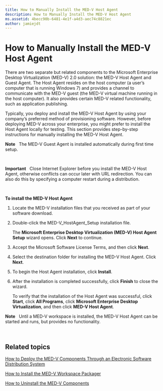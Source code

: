 ```yaml
---
title: How to Manually Install the MED-V Host Agent
description: How to Manually Install the MED-V Host Agent
ms.assetid: 4becc90b-6481-4e1f-a4d3-aec74c8821ec
author: jamiejdt
---
```


# How to Manually Install the MED-V Host Agent


There are two separate but related components to the Microsoft Enterprise Desktop Virtualization (MED-V) 2.0 solution: the MED-V Host Agent and Guest Agent. The Host Agent resides on the host computer (a user’s computer that is running Windows 7) and provides a channel to communicate with the MED-V guest (the MED-V virtual machine running in the host computer). It also provides certain MED-V related functionality, such as application publishing.

Typically, you deploy and install the MED-V Host Agent by using your company’s preferred method of provisioning software. However, before deploying MED-V across your enterprise, you might prefer to install the Host Agent locally for testing. This section provides step-by-step instructions for manually installing the MED-V Host Agent.

**Note**  
The MED-V Guest Agent is installed automatically during first time setup.

 

**Important**  
Close Internet Explorer before you install the MED-V Host Agent, otherwise conflicts can occur later with URL redirection. You can also do this by specifying a computer restart during a distribution.

 

**To install the MED-V Host Agent**

1.  Locate the MED-V installation files that you received as part of your software download.

2.  Double-click the MED-V\_HostAgent\_Setup installation file.

    The **Microsoft Enterprise Desktop Virtualization (MED-V) Host Agent Setup** wizard opens. Click **Next** to continue.

3.  Accept the Microsoft Software License Terms, and then click **Next**.

4.  Select the destination folder for installing the MED-V Host Agent. Click **Next**.

5.  To begin the Host Agent installation, click **Install**.

6.  After the installation is completed successfully, click **Finish** to close the wizard.

    To verify that the installation of the Host Agent was successful, click **Start**, click **All Programs**, click **Microsoft Enterprise Desktop Virtualization**, and then click **MED-V Host Agent**.

**Note**  
Until a MED-V workspace is installed, the MED-V Host Agent can be started and runs, but provides no functionality.

 

## Related topics


[How to Deploy the MED-V Components Through an Electronic Software Distribution System](how-to-deploy-the-med-v-components-through-an-electronic-software-distribution-system.md)

[How to Install the MED-V Workspace Packager](how-to-install-the-med-v-workspace-packager.md)

[How to Uninstall the MED-V Components](how-to-uninstall-the-med-v-components.md)

 

 





